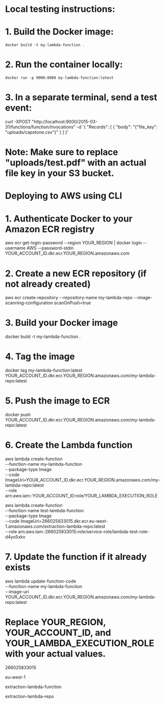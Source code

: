 # Local testing instructions:
# 1. Build the Docker image:
    docker build -t my-lambda-function .

# 2. Run the container locally:
    docker run -p 9000:8080 my-lambda-function:latest

# 3. In a separate terminal, send a test event:
   curl -XPOST "http://localhost:9000/2015-03-31/functions/function/invocations" -d '{
      "Records": [
        {
          "body": "{\"file_key\": \"uploads/capstone.csv\"}"
        }
      ]
    }'

# Note: Make sure to replace "uploads/test.pdf" with an actual file key in your S3 bucket.


# Deploying to AWS using CLI

# 1. Authenticate Docker to your Amazon ECR registry
aws ecr get-login-password --region YOUR_REGION | docker login --username AWS --password-stdin YOUR_ACCOUNT_ID.dkr.ecr.YOUR_REGION.amazonaws.com

# 2. Create a new ECR repository (if not already created)
aws ecr create-repository --repository-name my-lambda-repo --image-scanning-configuration scanOnPush=true

# 3. Build your Docker image
docker build -t my-lambda-function .

# 4. Tag the image
docker tag my-lambda-function:latest YOUR_ACCOUNT_ID.dkr.ecr.YOUR_REGION.amazonaws.com/my-lambda-repo:latest

# 5. Push the image to ECR
docker push YOUR_ACCOUNT_ID.dkr.ecr.YOUR_REGION.amazonaws.com/my-lambda-repo:latest

# 6. Create the Lambda function
aws lambda create-function \
  --function-name my-lambda-function \
  --package-type Image \
  --code ImageUri=YOUR_ACCOUNT_ID.dkr.ecr.YOUR_REGION.amazonaws.com/my-lambda-repo:latest \
  --role arn:aws:iam::YOUR_ACCOUNT_ID:role/YOUR_LAMBDA_EXECUTION_ROLE

aws lambda create-function \
  --function-name test-lambda-function \
  --package-type Image \
  --code ImageUri=266025833015.dkr.ecr.eu-west-1.amazonaws.com/extraction-lambda-repo:latest \
  --role arn:aws:iam::266025833015:role/service-role/lambda-test-role-d4yo5xkv



# 7. Update the function if it already exists
aws lambda update-function-code \
  --function-name my-lambda-function \
  --image-uri YOUR_ACCOUNT_ID.dkr.ecr.YOUR_REGION.amazonaws.com/my-lambda-repo:latest

# Replace YOUR_REGION, YOUR_ACCOUNT_ID, and YOUR_LAMBDA_EXECUTION_ROLE with your actual values.

266025833015

eu-west-1

extraction-lambda-function

extraction-lambda-repo
